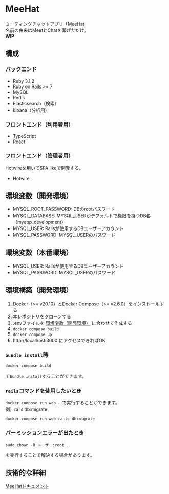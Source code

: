 # MeeHat
ミーティングチャットアプリ「MeeHat」<br>
名前の由来はMeetとChatを繋げただけ。<br>
**WIP**

## 構成
### バックエンド
- Ruby 3.1.2
- Ruby on Rails >= 7
- MySQL
- Redis
- Elasticsearch（検索）
- kibana（分析用）
### フロントエンド（利用者用）
- TypeScript
- React
### フロントエンド（管理者用）
Hotwireを用いてSPA likeで開発する。
- Hotwire

## 環境変数（開発環境）
- MYSQL_ROOT_PASSWORD: DBのrootパスワード
- MYSQL_DATABASE: MYSQL_USERがデフォルトで権限を持つDB名（myapp_development）
- MYSQL_USER: Railsが使用するDBユーザーアカウント
- MYSQL_PASSWORD: MYSQL_USERのパスワード

## 環境変数（本番環境）
- MYSQL_USER: Railsが使用するDBユーザーアカウント
- MYSQL_PASSWORD: MYSQL_USERのパスワード

## 環境構築（開発環境）
1. Docker（>= v20.10）とDocker Compose（>= v2.6.0）をインストールする
2. 本レポジトリをクローンする
3. .envファイルを [環境変数（開発環境）](##環境変数（開発環境）) に合わせて作成する
4. `docker compose build`
5. `docker compose up`
6. http://localhost:3000 にアクセスできればOK

### `bundle install`時
```
docker compose build
```
で`bundle install`することができます。

### `rails`コマンドを使用したいとき
`docker compose run web `...で実行することができます。<br>
例）rails db:migrate
```
docker compose run web rails db:migrate
```

### パーミッションエラーが出たとき
```shell
sudo chown -R ユーザー:root .
```
を実行することで解決する場合があります。

## 技術的な詳細
[MeeHatドキュメント](./doc/README.md)